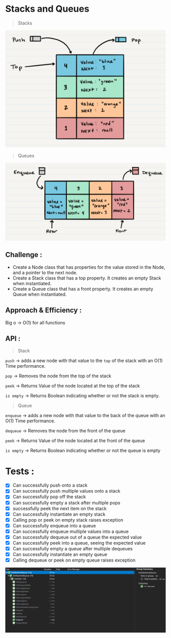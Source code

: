 # Stacks and Queues
>Stacks

![](./img/Stack.png)


>Queues

![](./img/Queue.png)


## Challenge :

* Create a Node class that has properties for the value stored in the Node, and a pointer to the next node.
* Create a Stack class that has a top property. It creates an empty Stack when instantiated.
* Create a Queue class that has a front property. It creates an empty Queue when instantiated.


## Approach & Efficiency :

Big o -> O(1) for all functions

## API :
> Stack


`push` -> adds a new node with that value to the `top` of the stack with an O(1) Time performance.

`pop` -> Removes the node from the top of the stack


`peek` -> Returns Value of the node located at the top of the stack

`is empty` -> Returns Boolean indicating whether or not the stack is empty.

> Queue 

`enqueue` -> adds a new node with that value to the back of the queue with an O(1) Time performance.

`dequeue` -> Removes the node from the front of the queue

`peek` -> Returns Value of the node located at the front of the queue

`is empty` -> Returns Boolean indicating whether or not the queue is empty


# Tests :
- [x] Can successfully push onto a stack
- [x] Can successfully push multiple values onto a stack
- [x] Can successfully pop off the stack
- [x] Can successfully empty a stack after multiple pops
- [x]  successfully peek the next item on the stack
- [x] Can successfully instantiate an empty stack
- [x] Calling pop or peek on empty stack raises exception
- [x] Can successfully enqueue into a queue
- [x] Can successfully enqueue multiple values into a queue
- [x] Can successfully dequeue out of a queue the expected value
- [x] Can successfully peek into a queue, seeing the expected value
- [x] Can successfully empty a queue after multiple dequeues
- [x] Can successfully instantiate an empty queue
- [x] Calling dequeue or peek on empty queue raises exception

![](./img/TestSQ.png)